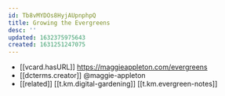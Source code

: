 ```yaml
---
id: Tb8vMYDOs8HyjAUpnphpQ
title: Growing the Evergreens
desc: ''
updated: 1632375975643
created: 1631251247075
---
```


- [[vcard.hasURL]] https://maggieappleton.com/evergreens
- [[dcterms.creator]] @maggie-appleton
- [[related]] [[t.km.digital-gardening]] [[t.km.evergreen-notes]]
